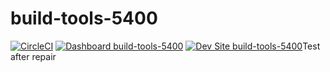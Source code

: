 # build-tools-5400

[![CircleCI](https://circleci.com/gh/pantheon-ci-bot/build-tools-5400.svg?style=shield)](https://circleci.com/gh/pantheon-ci-bot/build-tools-5400)
[![Dashboard build-tools-5400](https://img.shields.io/badge/dashboard-build_tools_5400-yellow.svg)](https://dashboard.pantheon.io/sites/89a828b0-4c60-4b20-a3b0-6b98030ad7d8#dev/code)
[![Dev Site build-tools-5400](https://img.shields.io/badge/site-build_tools_5400-blue.svg)](http://dev-build-tools-5400.pantheonsite.io/)Test after repair
